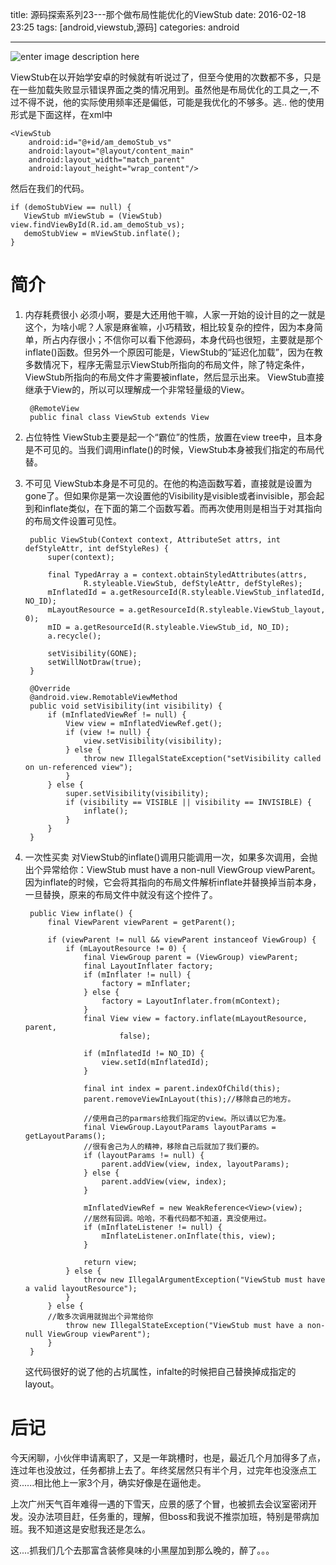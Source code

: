 title: 源码探索系列23---那个做布局性能优化的ViewStub
date: 2016-02-18 23:25
tags: [android,viewstub,源码]
categories: android

------

![enter image description here](http://7xl9zd.com1.z0.glb.clouddn.com/blog_%E5%B1%8F%E5%B9%95%E5%BF%AB%E7%85%A7%202016-02-18%2023.22.53.png)

ViewStub在以开始学安卓的时候就有听说过了，但至今使用的次数都不多，只是在一些加载失败显示错误界面之类的情况用到。虽然他是布局优化的工具之一,不过不得不说，他的实际使用频率还是偏低，可能是我优化的不够多。逃..
他的使用形式是下面这样，在xml中

	<ViewStub
        android:id="@+id/am_demoStub_vs"
        android:layout="@layout/content_main"
        android:layout_width="match_parent"
        android:layout_height="wrap_content"/>

然后在我们的代码。

	if (demoStubView == null) {
	   ViewStub mViewStub = (ViewStub) view.findViewById(R.id.am_demoStub_vs);
       demoStubView = mViewStub.inflate();
	}
     
 

<!--more-->

# 简介

1. 内存耗费很小
必须小啊，要是大还用他干嘛，人家一开始的设计目的之一就是这个，为啥小呢？人家是麻雀嘛，小巧精致，相比较复杂的控件，因为本身简单，所占内存很小；不信你可以看下他源码，本身代码也很短，主要就是那个inflate()函数。但另外一个原因可能是，ViewStub的“延迟化加载”，因为在教多数情况下，程序无需显示ViewStub所指向的布局文件，除了特定条件，ViewStub所指向的布局文件才需要被inflate，然后显示出来。 
ViewStub直接继承于View的，所以可以理解成一个非常轻量级的View。

		@RemoteView
		public final class ViewStub extends View 
		
2. 占位特性
ViewStub主要是起一个“霸位”的性质，放置在view tree中，且本身是不可见的。当我们调用inflate()的时候，ViewStub本身被我们指定的布局代替。

3. 不可见
ViewStub本身是不可见的。在他的构造函数写着，直接就是设置为gone了。但如果你是第一次设置他的Visibility是visible或者invisible，那会起到和inflate类似，在下面的第二个函数写着。而再次使用则是相当于对其指向的布局文件设置可见性。

		public ViewStub(Context context, AttributeSet attrs, int defStyleAttr, int defStyleRes) {
	        super(context);
	
	        final TypedArray a = context.obtainStyledAttributes(attrs,
	                R.styleable.ViewStub, defStyleAttr, defStyleRes);
	        mInflatedId = a.getResourceId(R.styleable.ViewStub_inflatedId, NO_ID);
	        mLayoutResource = a.getResourceId(R.styleable.ViewStub_layout, 0);
	        mID = a.getResourceId(R.styleable.ViewStub_id, NO_ID);
	        a.recycle();
	
	        setVisibility(GONE);
	        setWillNotDraw(true);
	    }
    
		@Override
	    @android.view.RemotableViewMethod
	    public void setVisibility(int visibility) {
	        if (mInflatedViewRef != null) {
	            View view = mInflatedViewRef.get();
	            if (view != null) {
	                view.setVisibility(visibility);
	            } else {
	                throw new IllegalStateException("setVisibility called on un-referenced view");
	            }
	        } else {
	            super.setVisibility(visibility);
	            if (visibility == VISIBLE || visibility == INVISIBLE) {
	                inflate();
	            }
	        }
	    }

4. 一次性买卖
 对ViewStub的inflate()调用只能调用一次，如果多次调用，会抛出个异常给你：ViewStub must have a non-null ViewGroup viewParent。
因为inflate的时候，它会将其指向的布局文件解析inflate并替换掉当前本身，一旦替换，原来的布局文件中就没有这个控件了。
	
		public View inflate() {
	        final ViewParent viewParent = getParent();
	
	        if (viewParent != null && viewParent instanceof ViewGroup) {
	            if (mLayoutResource != 0) {
	                final ViewGroup parent = (ViewGroup) viewParent;
	                final LayoutInflater factory;
	                if (mInflater != null) {
	                    factory = mInflater;
	                } else {
	                    factory = LayoutInflater.from(mContext);
	                }
	                final View view = factory.inflate(mLayoutResource, parent,
	                        false);
	
	                if (mInflatedId != NO_ID) {
	                    view.setId(mInflatedId);
	                }
	
	                final int index = parent.indexOfChild(this);
	                parent.removeViewInLayout(this);//移除自己的地方。
	
					//使用自己的parmars给我们指定的view。所以请以它为准。
	                final ViewGroup.LayoutParams layoutParams = getLayoutParams();
	                //很有舍己为人的精神，移除自己后就加了我们要的。
	                if (layoutParams != null) {
	                    parent.addView(view, index, layoutParams);
	                } else {
	                    parent.addView(view, index);
	                }
	
	                mInflatedViewRef = new WeakReference<View>(view);
					//居然有回调。哈哈，不看代码都不知道，真没使用过。
	                if (mInflateListener != null) {
	                    mInflateListener.onInflate(this, view);
	                }
	
	                return view;
	            } else {
	                throw new IllegalArgumentException("ViewStub must have a valid layoutResource");
	            }
	        } else {
	        //敢多次调用就抛出个异常给你
	            throw new IllegalStateException("ViewStub must have a non-null ViewGroup viewParent");
	        }
	    }
    这代码很好的说了他的占坑属性，infalte的时候把自己替换掉成指定的layout。

# 后记

今天闲聊，小伙伴申请离职了，又是一年跳槽时，也是，最近几个月加得多了点，连过年也没放过，任务都排上去了。年终奖居然只有半个月，过完年也没涨点工资......相比他上一家3个月，确实好像是在逼他走。

上次广州天气百年难得一遇的下雪天，应景的感了个冒，也被抓去会议室密闭开发。没办法项目赶，任务重的，理解，但boss和我说不推崇加班，特别是带病加班。我不知道这是安慰我还是怎么。

这....抓我们几个去那富含装修臭味的小黑屋加到那么晚的，醉了。。。
     
 

